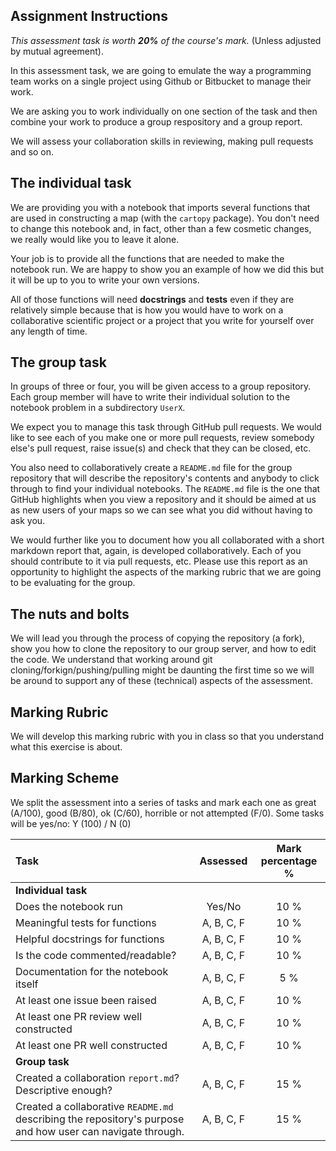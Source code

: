## Assignment Instructions

*This assessment task is worth **20%** of the course's mark.* (Unless adjusted by mutual agreement).

In this assessment task, we are going to emulate the way a programming team works
on a single project using Github or Bitbucket to manage their work.

We are asking you to work individually on one section of the task and then combine
your work to produce a group respository and a group report.

We will assess your collaboration skills in reviewing, making pull requests and so on.

## The individual task

We are providing you with a notebook that imports several functions that are used in 
constructing a map (with the `cartopy` package). You don't need to change this notebook
and, in fact, other than a few cosmetic changes, we really would like you to leave it alone.

Your job is to provide all the functions that are needed to make the notebook run. We are happy to
show you an example of how we did this but it will be up to you to write your own versions.

All of those functions will need **docstrings** and **tests** even if they are relatively 
simple because that is how you would have to work on a collaborative scientific project or
a project that you write for yourself over any length of time.

## The group task

In groups of three or four, you will be given access to a group repository. Each group member
will have to write their individual solution to the notebook problem in a subdirectory `UserX`. 

We expect you to manage this task through GitHub pull requests. We would like to see each of
you make one or more pull requests, review somebody else's pull request, raise issue(s) and 
check that they can be closed, etc.

You also need to collaboratively create a `README.md` file for the group repository that will
describe the repository's contents and anybody to click through to find your individual notebooks.
The `README.md` file is the one that GitHub highlights when you view a repository and it should be
aimed at us as new users of your maps so we can see what you did without having to ask you.

We would further like you to document how you all collaborated with a short markdown report 
that, again, is developed collaboratively. Each of you should contribute to it via pull requests, etc.
Please use this report as an opportunity to highlight the aspects of the marking rubric that we
are going to be evaluating for the group.

## The nuts and bolts

We will lead you through the process of copying the repository (a fork), show you how
to clone the repository to our group server, and how to edit the code. We understand
that working around git cloning/forkign/pushing/pulling might be daunting the first
time so we will be around to support any of these (technical) aspects of the assessment.

## Marking Rubric

We will develop this marking rubric with you in class so that you
understand what this exercise is about.


## Marking Scheme

We split the assessment into a series of tasks and mark each one
as great (A/100), good (B/80), ok (C/60), horrible or not attempted (F/0). 
Some tasks will be yes/no: Y (100) / N (0) 


| Task | Assessed | Mark percentage %|
|:-------------- |:-----------:|:-----:|
| **Individual task**                          |            |      |
| Does the notebook run                        | Yes/No     | 10 % |
| Meaningful tests for functions               | A, B, C, F | 10 % |
| Helpful docstrings for functions             | A, B, C, F | 10 % |
| Is the code commented/readable?              | A, B, C, F | 10 % |
| Documentation for the notebook itself        | A, B, C, F | 5 % |
| At least one issue been raised               | A, B, C, F | 10 % |
| At least one PR review well constructed      | A, B, C, F | 10 % |
| At least one PR well constructed             | A, B, C, F | 10 % |
| **Group task**                               |            |      |
| Created a collaboration `report.md`? Descriptive enough? | A, B, C, F | 15 % |
| Created a collaborative `README.md` describing the repository's purpose and how user can navigate through. | A, B, C, F | 15 % |
